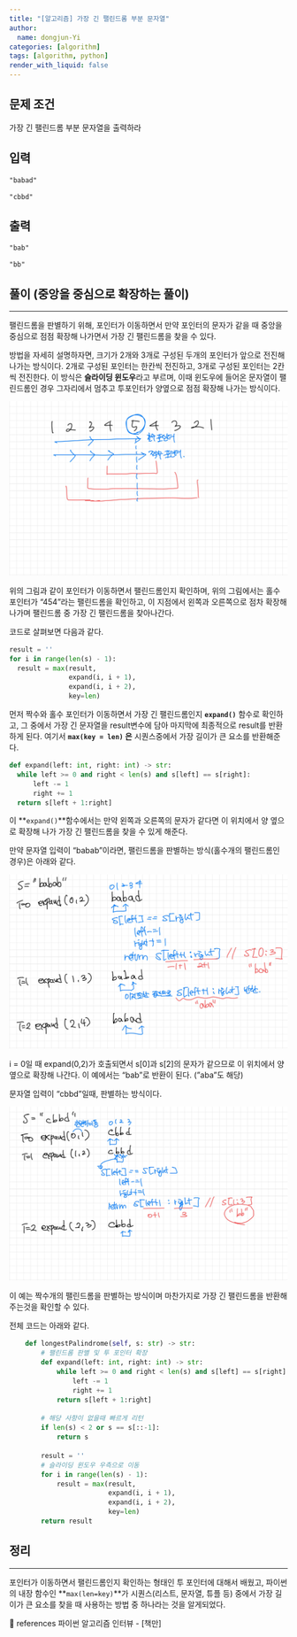 ```yaml
---
title: "[알고리즘] 가장 긴 팰린드롬 부분 문자열"
author:
  name: dongjun-Yi
categories: [algorithm]
tags: [algorithm, python]
render_with_liquid: false
---
```

## 문제 조건

가장 긴 팰린드롬 부분 문자열을 출력하라

## 입력

```
"babad"
```

```
"cbbd"
```

## 출력

```
"bab"
```

```
"bb"
```

## 풀이 (중앙을 중심으로 확장하는 풀이)

---

팰린드롬을 판별하기 위해, 포인터가 이동하면서 만약 포인터의 문자가 같을 때 중앙을 중심으로 점점 확장해 나가면서 가장 긴 팰린드롬을 찾을 수 있다.

방법을 자세히 설명하자면, 크기가 2개와 3개로 구성된 두개의 포인터가 앞으로 전진해나가는 방식이다. 2개로 구성된 포인터는 한칸씩 전진하고, 3개로 구성된 포인터는 2칸씩 전진한다. 이 방식은 **슬라이딩 윈도우**라고 부르며, 이때 윈도우에 들어온 문자열이 팰린드롬인 경우 그자리에서 멈추고 투포인터가 양옆으로 점점 확장해 나가는 방식이다. 

![Untitled.png](/assets/images/LongestPalindrome/python-38.jpg)

위의 그림과 같이 포인터가 이동하면서 팰린드롬인지 확인하며, 위의 그림에서는 홀수 포인터가 “454”라는 팰린드롬을 확인하고, 이 지점에서 왼쪽과 오른쪽으로 점차 확장해나가며 팰린드롬 중 가장 긴 팰린드롬을 찾아나간다.

코드로 살펴보면 다음과 같다.

```python
result = ''
for i in range(len(s) - 1):
  result = max(result,
               expand(i, i + 1),
               expand(i, i + 2),
               key=len)
```

먼저 짝수와 홀수 포인터가 이동하면서 가장 긴 팰린드롬인지  **`expand()`** 함수로 확인하고, 그 중에서 가장 긴 문자열을 result변수에 담아 마지막에 최종적으로 result를 반환하게 된다.
여기서 **`max(key = len)` 은** 시퀀스중에서 가장 길이가 큰 요소를 반환해준다.

```python
def expand(left: int, right: int) -> str:
  while left >= 0 and right < len(s) and s[left] == s[right]:
      left -= 1
      right += 1
  return s[left + 1:right]
```

이 **`expand()`**함수에서는 만약 왼쪽과 오른쪽의 문자가 같다면 이 위치에서 양 옆으로 확장해 나가 가장 긴 팰린드롬을 찾을 수 있게 해준다.

만약 문자열 입력이 “babab”이라면, 팰린드롬을 판별하는 방식(홀수개의 팰린드롬인 경우)은 아래와 같다.

![Untitled.png](/assets/images/LongestPalindrome/python-381.jpg)

i = 0일 때 expand(0,2)가 호출되면서 s[0]과 s[2]의 문자가 같으므로 이 위치에서 양 옆으로 확장해 나간다. 이 예에서는 “bab”로 반환이 된다. (”aba”도 해당)

문자열 입력이 “cbbd”일때, 판별하는 방식이다.

![Untitled.png](/assets/images/LongestPalindrome/python-37.jpg)

이 예는 짝수개의 팰린드롬을 판별하는 방식이며 마찬가지로 가장 긴 팰린드롬을 반환해주는것을 확인할 수 있다.

전체 코드는 아래와 같다.

```python
	def longestPalindrome(self, s: str) -> str:
        # 팰린드롬 판별 및 투 포인터 확장
        def expand(left: int, right: int) -> str:
            while left >= 0 and right < len(s) and s[left] == s[right]:
                left -= 1
                right += 1
            return s[left + 1:right]

        # 해당 사항이 없을때 빠르게 리턴
        if len(s) < 2 or s == s[::-1]:
            return s

        result = ''
        # 슬라이딩 윈도우 우측으로 이동
        for i in range(len(s) - 1):
            result = max(result,
                         expand(i, i + 1),
                         expand(i, i + 2),
                         key=len)
        return result
```

## 정리

---

포인터가 이동하면서 팰린드롬인지 확인하는 형태인 투 포인터에 대해서 배웠고, 파이썬의 내장 함수인 **`max(len=key)`**가 시퀀스(리스트, 문자열, 튜플 등) 중에서 가장 길이가 큰 요소를 찾을 때 사용하는 방법 중 하나라는 것을 알게되었다.

<aside>
📖 references 파이썬 알고리즘 인터뷰 - [책만]

</aside>